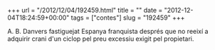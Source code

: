 +++
url = "/2012/12/04/192459.html"
title = ""
date = "2012-12-04T18:24:59+00:00"
tags = ["contes"]
slug = "192459"
+++

A. B. Danvers fastiguejat Espanya franquista després que no reeixí a adquirir crani d'un ciclop pel preu excessiu exigit pel propietari.
